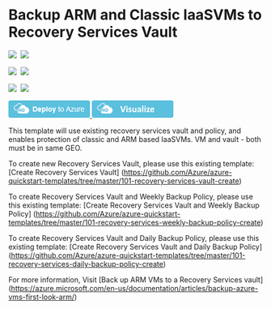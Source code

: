 # Backup ARM and Classic IaaSVMs to Recovery Services Vault

<IMG SRC="https://azbotstorage.blob.core.windows.net/badges/201-recovery-services-backup-classic-resource-manager-vms/PublicLastTestDate.svg" />&nbsp;
<IMG SRC="https://azbotstorage.blob.core.windows.net/badges/201-recovery-services-backup-classic-resource-manager-vms/PublicDeployment.svg" />&nbsp;

<IMG SRC="https://azbotstorage.blob.core.windows.net/badges/201-recovery-services-backup-classic-resource-manager-vms/FairfaxLastTestDate.svg" />&nbsp;
<IMG SRC="https://azbotstorage.blob.core.windows.net/badges/201-recovery-services-backup-classic-resource-manager-vms/FairfaxDeployment.svg" />&nbsp;

<IMG SRC="https://azbotstorage.blob.core.windows.net/badges/201-recovery-services-backup-classic-resource-manager-vms/BestPracticeResult.svg" />&nbsp;
<IMG SRC="https://azbotstorage.blob.core.windows.net/badges/201-recovery-services-backup-classic-resource-manager-vms/CredScanResult.svg" />&nbsp;

<a href="https://portal.azure.com/#create/Microsoft.Template/uri/https%3A%2F%2Fraw.githubusercontent.com%2FAzure%2Fazure-quickstart-templates%2Fmaster%2F201-recovery-services-backup-classic-resource-manager-vms%2Fazuredeploy.json" target="_blank">
    <img src="https://raw.githubusercontent.com/Azure/azure-quickstart-templates/master/1-CONTRIBUTION-GUIDE/images/deploytoazure.png"/>
</a>
<a href="http://armviz.io/#/?load=https%3A%2F%2Fraw.githubusercontent.com%2FAzure%2Fazure-quickstart-templates%2Fmaster%2F201-recovery-services-backup-classic-resource-manager-vms%2Fazuredeploy.json" target="_blank">
    <img src="https://raw.githubusercontent.com/Azure/azure-quickstart-templates/master/1-CONTRIBUTION-GUIDE/images/visualizebutton.png"/>
</a>

This template will use existing recovery services vault and policy, and enables protection of classic and ARM based IaaSVMs. VM and vault - both must be in same GEO.

To create new Recovery Services Vault, please use this existing template: [Create Recovery Services Vault] (https://github.com/Azure/azure-quickstart-templates/tree/master/101-recovery-services-vault-create)

To create Recovery Services Vault and Weekly Backup Policy, please use this existing template: [Create Recovery Services Vault and Weekly Backup Policy] (https://github.com/Azure/azure-quickstart-templates/tree/master/101-recovery-services-weekly-backup-policy-create)

To create Recovery Services Vault and Daily Backup Policy, please use this existing template: [Create Recovery Services Vault and Daily Backup Policy] (https://github.com/Azure/azure-quickstart-templates/tree/master/101-recovery-services-daily-backup-policy-create)

For more information, Visit [Back up ARM VMs to a Recovery Services vault] (https://azure.microsoft.com/en-us/documentation/articles/backup-azure-vms-first-look-arm/)
